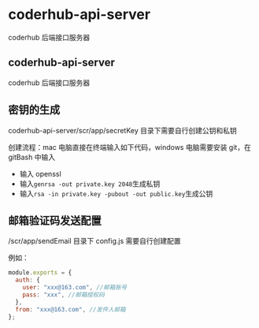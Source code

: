 # coderhub-api-server

coderhub 后端接口服务器

## coderhub-api-server

coderhub 后端接口服务器

## 密钥的生成

coderhub-api-server/scr/app/secretKey 目录下需要自行创建公钥和私钥

创建流程：mac 电脑直接在终端输入如下代码，windows 电脑需要安装 git，在 gitBash 中输入

- 输入 openssl
- 输入`genrsa -out private.key 2048`生成私钥
- 输入`rsa -in private.key -pubout -out public.key`生成公钥

## 邮箱验证码发送配置

/scr/app/sendEmail 目录下 config.js 需要自行创建配置

例如：

```js
module.exports = {
  auth: {
    user: "xxx@163.com", //邮箱账号
    pass: "xxx", //邮箱授权码
  },
  from: "xxx@163.com", //发件人邮箱
};
```

